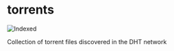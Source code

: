 torrents 
========
![Indexed](https://img.shields.io/badge/indexed-230383-blue)

Collection of torrent files discovered in the DHT network
